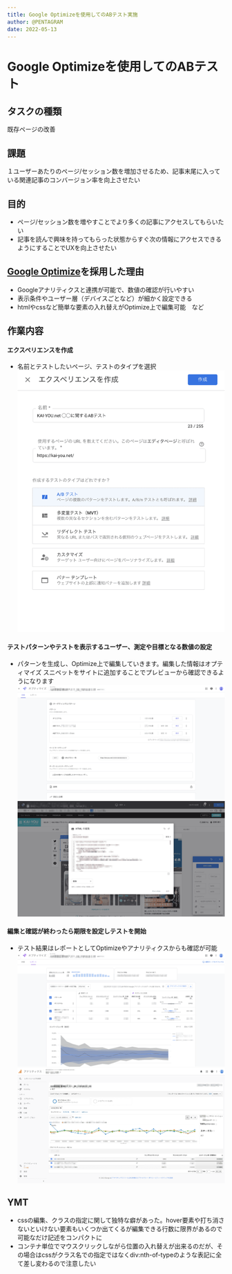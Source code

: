 ```yaml
---
title: Google Optimizeを使用してのABテスト実施
author: @PENTAGRAM
date: 2022-05-13
---
```



# Google Optimizeを使用してのABテスト

## タスクの種類
既存ページの改善


## 課題
１ユーザーあたりのページ/セッション数を増加させるため、記事末尾に入っている関連記事のコンバージョン率を向上させたい

## 目的
- ページ/セッション数を増やすことでより多くの記事にアクセスしてもらいたい
- 記事を読んで興味を持ってもらった状態からすぐ次の情報にアクセスできるようにすることでUXを向上させたい


## [Google Optimize](https://marketingplatform.google.com/intl/ja/about/optimize/)を採用した理由
- Googleアナリティクスと連携が可能で、数値の確認が行いやすい
- 表示条件やユーザー層（デバイスごとなど）が細かく設定できる
- htmlやcssなど簡単な要素の入れ替えがOptimize上で編集可能　など


## 作業内容
#### エクスペリエンスを作成
- 名前とテストしたいページ、テストのタイプを選択
![エクスペリエンス作成画面](./images/20220513-1.png)


#### テストパターンやテストを表示するユーザー、測定や目標となる数値の設定
- パターンを生成し、Optimize上で編集していきます。編集した情報はオプティマイズ スニペットをサイトに追加することでプレビューから確認できるようになります
![ABテスト設定画面](./images/20220513-2.png)
![パターン編集画面](./images/20220513-3.png)

#### 編集と確認が終わったら期限を設定しテストを開始
- テスト結果はレポートとしてOptimizeやアナリティクスからも確認が可能
![オプティマイズ上からも計測したデータや分析結果が確認できる](./images/20220513-4.png)
![アナリティクスからも数値を数値を確認することができる](./images/20220513-5.png)

## YMT
- cssの編集、クラスの指定に関して独特な癖があった。hover要素や打ち消さないといけない要素もいくつか出てくるが編集できる行数に限界があるので可能なだけ記述をコンパクトに
- コンテナ単位でマウスクリックしながら位置の入れ替えが出来るのだが、その場合はcssがクラス名での指定ではなくdiv:nth-of-typeのような表記に全て差し変わるので注意したい
